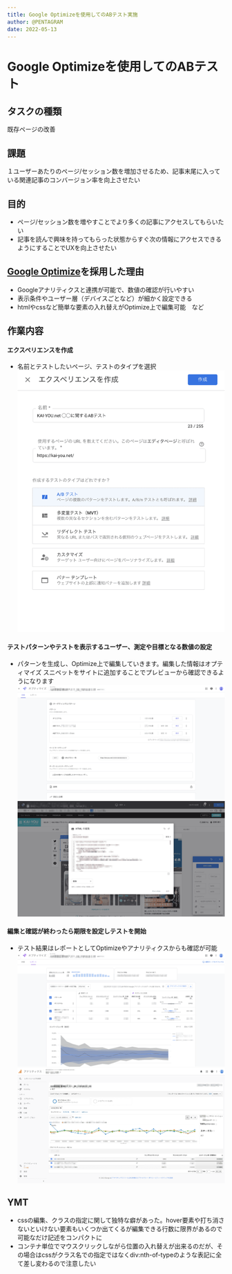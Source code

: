 ```yaml
---
title: Google Optimizeを使用してのABテスト実施
author: @PENTAGRAM
date: 2022-05-13
---
```



# Google Optimizeを使用してのABテスト

## タスクの種類
既存ページの改善


## 課題
１ユーザーあたりのページ/セッション数を増加させるため、記事末尾に入っている関連記事のコンバージョン率を向上させたい

## 目的
- ページ/セッション数を増やすことでより多くの記事にアクセスしてもらいたい
- 記事を読んで興味を持ってもらった状態からすぐ次の情報にアクセスできるようにすることでUXを向上させたい


## [Google Optimize](https://marketingplatform.google.com/intl/ja/about/optimize/)を採用した理由
- Googleアナリティクスと連携が可能で、数値の確認が行いやすい
- 表示条件やユーザー層（デバイスごとなど）が細かく設定できる
- htmlやcssなど簡単な要素の入れ替えがOptimize上で編集可能　など


## 作業内容
#### エクスペリエンスを作成
- 名前とテストしたいページ、テストのタイプを選択
![エクスペリエンス作成画面](./images/20220513-1.png)


#### テストパターンやテストを表示するユーザー、測定や目標となる数値の設定
- パターンを生成し、Optimize上で編集していきます。編集した情報はオプティマイズ スニペットをサイトに追加することでプレビューから確認できるようになります
![ABテスト設定画面](./images/20220513-2.png)
![パターン編集画面](./images/20220513-3.png)

#### 編集と確認が終わったら期限を設定しテストを開始
- テスト結果はレポートとしてOptimizeやアナリティクスからも確認が可能
![オプティマイズ上からも計測したデータや分析結果が確認できる](./images/20220513-4.png)
![アナリティクスからも数値を数値を確認することができる](./images/20220513-5.png)

## YMT
- cssの編集、クラスの指定に関して独特な癖があった。hover要素や打ち消さないといけない要素もいくつか出てくるが編集できる行数に限界があるので可能なだけ記述をコンパクトに
- コンテナ単位でマウスクリックしながら位置の入れ替えが出来るのだが、その場合はcssがクラス名での指定ではなくdiv:nth-of-typeのような表記に全て差し変わるので注意したい
